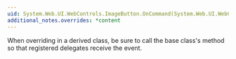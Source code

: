 ```yaml
---
uid: System.Web.UI.WebControls.ImageButton.OnCommand(System.Web.UI.WebControls.CommandEventArgs)
additional_notes.overrides: *content
---
```


<p>When overriding <xref href="System.Web.UI.WebControls.ImageButton.OnCommand(System.Web.UI.WebControls.CommandEventArgs)"></xref> in a derived class, be sure to call the base class's <xref href="System.Web.UI.WebControls.ImageButton.OnCommand(System.Web.UI.WebControls.CommandEventArgs)"></xref> method so that registered delegates receive the event.</p>


